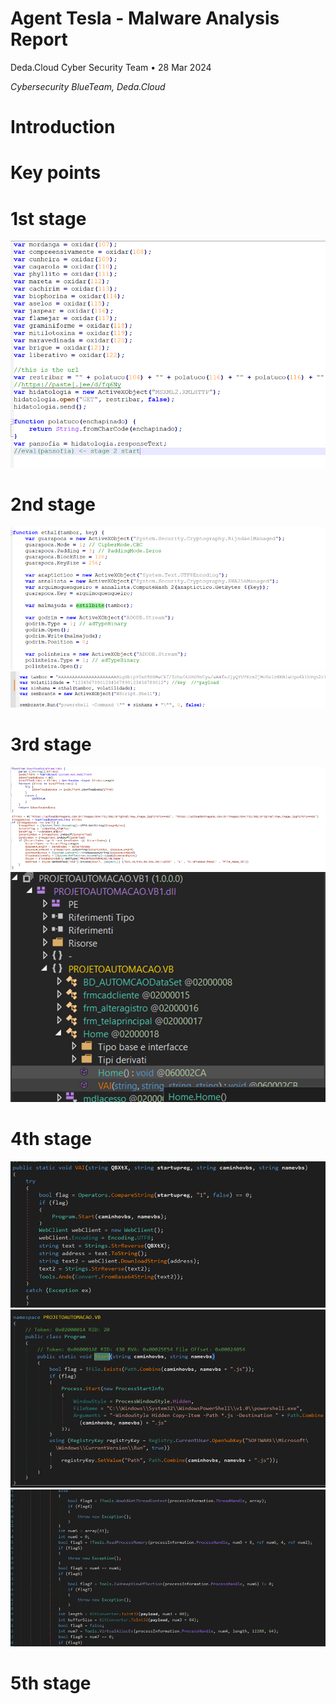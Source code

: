 # Agent Tesla - Malware Analysis Report

Deda.Cloud Cyber Security Team • 28 Mar 2024


*Cybersecurity BlueTeam, Deda.Cloud*

# **Introduction**


# **Key points**


# **1st stage**
![images/ev_1.png](images/ev_1.png)


# **2nd stage**

![images/ev_2.png](images/ev_2.png)
![images/ev_3.png](images/ev_3.png)


# **3rd stage**


![images/ev_4.png](images/ev_4.png)
![images/ev_5.png](images/ev_5.png)

# **4th stage**
![images/ev_6.png](images/ev_6.png)
![images/ev_7.png](images/ev_7.png)
![images/ev_8.png](images/ev_8.png)


# **5th stage**
